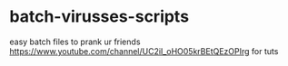 # batch-virusses-scripts
easy batch files to prank ur friends
https://www.youtube.com/channel/UC2iI_oHO05krBEtQEzOPIrg for tuts
